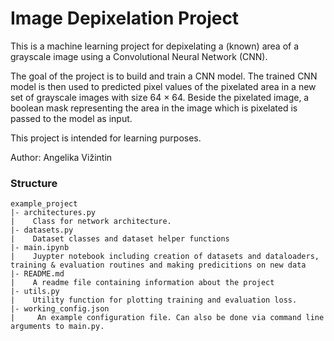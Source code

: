 # Image Depixelation Project
This is a machine learning project for depixelating a (known) area of a grayscale image using a Convolutional Neural Network (CNN).

The goal of the project is to build and train a CNN model. The trained CNN model is then used to predicted pixel values of the pixelated area in a new set of grayscale images with size 64 × 64. Beside the pixelated image, a boolean mask representing the area in the image which is pixelated is passed to the model as input.


This project is intended for learning purposes.


Author: Angelika Vižintin


### Structure
```
example_project
|- architectures.py
|    Class for network architecture.
|- datasets.py
|    Dataset classes and dataset helper functions
|- main.ipynb
|    Juypter notebook including creation of datasets and dataloaders, training & evaluation routines and making predicitions on new data
|- README.md
|    A readme file containing information about the project
|- utils.py
|    Utility function for plotting training and evaluation loss.
|- working_config.json
|     An example configuration file. Can also be done via command line arguments to main.py.
```